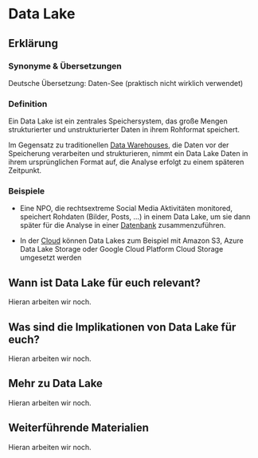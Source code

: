 # Data Lake
## Erklärung

### Synonyme & Übersetzungen

Deutsche Übersetzung: Daten-See (praktisch nicht wirklich verwendet)

### Definition

Ein Data Lake ist ein zentrales Speichersystem, das große Mengen strukturierter und unstrukturierter Daten in ihrem Rohformat speichert.

Im Gegensatz zu traditionellen [Data Warehouses](https://civic-data.de/selbstlernmaterial/#data-warehouse), die Daten vor der Speicherung verarbeiten und strukturieren, nimmt ein Data Lake Daten in ihrem ursprünglichen Format auf, die Analyse erfolgt zu einem späteren Zeitpunkt.

### Beispiele

- Eine NPO, die rechtsextreme Social Media Aktivitäten monitored, speichert Rohdaten (Bilder, Posts, …) in einem Data Lake, um sie dann später für die Analyse in einer [Datenbank](https://civic-data.de/selbstlernmaterial/#datenbank) zusammenzuführen.

- In der [Cloud](https://civic-data.de/selbstlernmaterial/#cloud) können Data Lakes zum Beispiel mit Amazon S3, Azure Data Lake Storage oder Google Cloud Platform Cloud Storage umgesetzt werden

  
## Wann ist Data Lake für euch relevant?
Hieran arbeiten wir noch.

## Was sind die Implikationen von Data Lake für euch? 
Hieran arbeiten wir noch.

## Mehr zu Data Lake   
Hieran arbeiten wir noch.

## Weiterführende Materialien
Hieran arbeiten wir noch.


